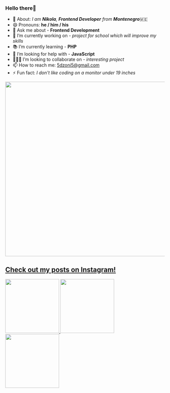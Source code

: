 ### Hello there🤗

<!-- 
**dzonidevv/dzonidevv** is a ✨ _special_ ✨ repository because its `README.md` (this file) appears on your GitHub profile.

Here are some ideas to get you started:
 -->

- 👋 About: <i>I am <b>Nikola</b>, <b>Frontend Developer</b> from <b>Montenegro</b></i>🇲🇪
- 😄 Pronouns: <b>he / him / his</b>
- 💬 Ask me about - <b>Frontend Development</b>
- 🔨 I’m currently working on - <i>project for school which will improve my skills</i>
- 📚 I’m currently learning - <b>PHP</b>
- 🤔 I’m looking for help with - <b>JavaScript</b>
- 🧑‍🤝‍🧑 I’m looking to collaborate on - <i>interesting project</i>
- 📫 How to reach me: 5dzoni5@gmail.com
- ⚡ Fun fact: <i>I don't like coding on a monitor under 19 inches</i>


<a target="_blank" href="ttps://www.youtube.com/watch?v=o9EfN5ZAutE"><img src="https://i.postimg.cc/YCj5S7sf/1-9.jpg" width="550" height="auto"> 

## Check out my posts on Instagram!
<a target="_blank" href="https://www.instagram.com/p/CZW4owRgby0/"><img src="https://i.ibb.co/k6nWCVN/Copy-of-Fullstack-developer.png" width="170" height="170"> 
<a target="_blank" href="https://www.instagram.com/p/CZcPtQLgWLu/"><img src="https://i.ibb.co/hZpf5L2/Copy-of-FREE-WEB-HOSTING.png" width="170" height="170"> 
<a target="_blank" href="https://www.instagram.com/p/CZe_V40gD-I/"><img src="https://i.ibb.co/CMg5pyH/Copy-of-Copy-of-Fullstack-developer.png" width="170" height="170"> 
